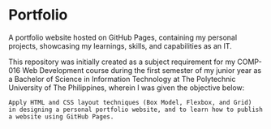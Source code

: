 # Portfolio

A portfolio website hosted on GitHub Pages, containing my personal projects, showcasing my learnings, skills, and capabilities as an IT.

This repository was initially created as a subject requirement for my COMP-016 Web Development course during the first semester of my junior year as a Bachelor of Science in Information Technology at The Polytechnic University of The Philippines, wherein I was given the objective below:

    Apply HTML and CSS layout techniques (Box Model, Flexbox, and Grid)
    in designing a personal portfolio website, and to learn how to publish
    a website using GitHub Pages.
